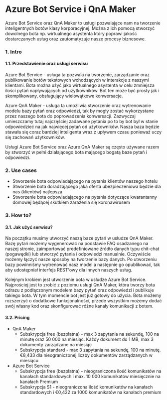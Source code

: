 # Azure Bot Service i QnA Maker

Azure Bot Service oraz QnA Maker to usługi pozwalające nam na tworzenie inteligentnych botów klasy korporacyjnej. Można z ich pomocą stworzyć dowolnego bota np. wirtualnego asystenta który poprawi jakość dostarczanych usług oraz zautomatyzuje nasze procesy biznesowe.

### 1. Intro
   #### 1.1. Przedstawienie oraz usługi serwisu

   Azure Bot Service - usługa ta pozwala na tworzenie, zarządzanie oraz publikowanie botów tekstowych wchodzących w interakcje z naszymi klientami. Bota można użyć jako wirtualnego asystenta w celu zmniejsza ilości pytań napływających od użytkowników. Bot ten może być prosty jak i skomplikowany, obsługujący wielowątkowe konwersacje.
   
   Azure QnA Maker - usługa ta umożliwia stworzenie oraz wytrenowanie modelu bazy pytań oraz odpowiedzi, tak by mogły zostać wykorzystane przez naszego bota do poprowadzenia konwersacji. Zazwyczaj umieszczamy tutaj najczęściej zadawane pytania po to by bot był w stanie odpowiedzieć na jak najwięcej pytań od użytkowników. Nasza baza będzie stawała się coraz bardziej inteligenta wraz z upływem czasu ponieważ uczy się zachowań użytkowników.

   Usługi Azure Bot Service oraz Azure QnA Maker są często używane razem by stworzyć w pełni działającego bota mającego bogatą baze pytań i odpowiedzi.

### 2. Use cases
    
   * Stworzenie bota odpowiadającego na pytania klientów naszego hotelu
   * Stworzenie bota doradzającego jaka oferta ubezpieczeniowa będzie dla nas (klientów) najlepsza 
   * Stworzenie bota odpowiadającego na pytania dotyczące kwarantanny domowej będącej skutkiem zarażenia się koronawirusem

### 3. How to?
   #### 3.1. Jak użyć serwisu?

   Na początku musimy utworzyć naszą baze pytań w usłudze QnA Maker. Bazę pytań możemy wygenerować na podstawie FAQ osadzanego na naszej stronie, zaimportować predefiniowane źródło danych typu chit-chat (pogawędki) lub stworzyć pytania i odpowiedzi manualnie. Oczywiście możemy łączyć nasze sposoby na tworzenie bazy danych. Po utworzeniu bazy powinniśmy wytrenować nasz model a następnie go opublikować, tak aby udostępniał interfejs REST'owy dla innych naszych usług.

   Kolejnym krokiem jest utworzenie bota w usłudze Azure Bot Service. Najprościej jest to zrobić z poziomu usługi QnA Maker, która tworzy bota odrazu z podłączonym modelem bazy pytań oraz odpowiedzi i publikuje takiego bota. W tym momencie bot jest już gotowy do użycia. Bota możemy rozszerzyć o dodatkowe funkcjonalności, przede wszystkim możemy dodać swój własny kod oraz skonfigurować różne kanały komunikacji z botem.

   #### 3.2. Pricing

   * QnA Maker
     * Subskrypcja free (bezpłatna) - max 3 zapytania na sekundę, 100 na minutę oraz 50 000 na miesiąc. Każdy dokument do 1 MB, max 3 dokumenty zarządzane na miesiąc
     * Subskrypcja standard - max 3 zapytania na sekundę, 100 na minutę. €8,433 dla nieograniczonej liczby dokumentów zarządzanych w miesiącu
   * Azure Bot Service
     * Subskrypcja free (bezpłatna) - nieograniczona ilość komunikatów na kanałach standardowych i max. 10 000 komunikatów miesięcznie na kanałach Premium
     * Subskrypcja S1 - nieograniczona ilość komunikatów na kanałach standardowych i €0,422 za 1000 komunikatów na kanałach premium
